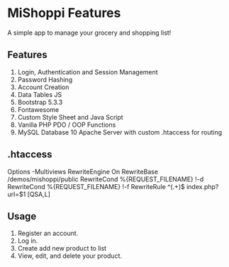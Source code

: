 # MiShoppi Features
A simple app to manage your grocery and shopping list!

## Features
1. Login, Authentication and Session Management
2. Password Hashing
3. Account Creation
4. Data Tables JS
5. Bootstrap 5.3.3
6. Fontawesome
7. Custom Style Sheet and Java Script
8. Vanilla PHP PDO / OOP Functions
9. MySQL Database
10 Apache Server with custom .htaccess for routing

## .htaccess 

<IfModule mod_rewrite.c>
    Options -Multiviews
    RewriteEngine On 
    RewriteBase /demos/mishoppi/public
    RewriteCond %{REQUEST_FILENAME} !-d
    RewriteCond %{REQUEST_FILENAME} !-f
    RewriteRule ^(.+)$ index.php?url=$1 [QSA,L]
</IfModule>    

## Usage
1.  Register an account.
2.  Log in.
3.  Create add new product to list
4.  View, edit, and delete your product.


